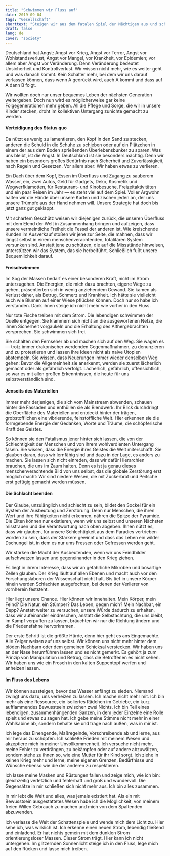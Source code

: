```yaml
---
title: "Schwimmen wir Fluss auf"
date: 2019-09-04
tags: "Gesellschaft"
shorttext: "Steigen wir aus dem fatalen Spiel der Mächtigen aus und schwimmen wir in unsere eigene Richtung!"
draft: false
lang: de
cover: "society"
---
```


Deutschland hat Angst: Angst vor Krieg, Angst vor Terror, Angst vor Wohlstandsverlust, Angst vor Mangel, vor Krankheit, vor Epidemien; vor allem aber Angst vor Veränderung. Denn Veränderung bedeutet Unsicherheit und Kontrollverlust. Wir wissen nicht mehr, wie es weiter geht und was danach kommt. Kein Schalter mehr, bei dem wir uns darauf verlassen können, dass wenn A gedrückt wird, auch A kommt und dass auf A dann B folgt.

Wir wollten doch nur unser bequemes Leben der nächsten Generation weitergeben. Doch nun wird es möglicherweise gar keine Folgegenerationen mehr geben. All die Pflege und Sorge, die wir in unsere Kinder stecken, droht im kollektiven Untergang zunichte gemacht zu werden.

#### Verteidigung des Status quo

Da nützt es wenig zu lamentieren, den Kopf in den Sand zu stecken, anderen die Schuld in die Schuhe zu schieben oder auf ein Plätzchen in einem der aus dem Boden sprießenden Überlebensbunker zu sparen. Was uns bleibt, ist die Angst. In Deutschland ist sie besonders mächtig. Denn wir haben ein besonders großes Bedürfnis nach Sicherheit und Zuverlässigkeit, nach Regeln und Gesetzen. Vor allem aber: Wir haben etwas zu verlieren.

Ein Dach über dem Kopf, Essen im Überfluss und Zugang zu sauberem Wasser, ein, zwei Autos, Geld für Gadgets, Deko, Kosmetik und Wegwerfklamotten, für Restaurant- und Kinobesuche, Freizeitaktivitäten und ein paar Reisen im Jahr — es steht viel auf dem Spiel. Voller Argwohn halten wir die Hände über unsere Karten und zischen jeden an, der uns unsere Trümpfe aus der Hand nehmen will. Unsere Strategie hat doch bis jetzt ganz gut geklappt.

Mit scharfem Geschütz weisen wir diejenigen zurück, die unseren Überfluss mit dem Elend der Welt in Zusammenhang bringen und aufzeigen, dass unsere vermeintliche Freiheit die Fessel der anderen ist. Wie kreischende Kunden im Ausverkauf stoßen wir jene zur Seite, die mahnen, dass wir längst selbst in einem menschenverachtenden, totalitären System versunken sind. Anstatt jene zu schützen, die auf die Missstände hinweisen, unterstützen wir das System, das sie herbeiführt. Schließlich fußt unsere Bequemlichkeit darauf.

#### Freischwimmen

Im Sog der Massen bedarf es einer besonderen Kraft, nicht im Strom unterzugehen. Die Energien, die mich dazu brachten, eigene Wege zu gehen, präsentierten sich in wenig anziehendem Gewand. Sie kamen als Verlust daher, als Betrug, Schmerz und Krankheit. Ich hätte sie vielleicht auch wie Blumen auf einer Wiese pflücken können. Doch nur so habe ich verstanden. Dank ihnen steige ich nicht mehr wie vorher in den Fluss.

Nur tote Fische treiben mit dem Strom. Die lebendigen schwimmen der Quelle entgegen. Sie klammern sich nicht an die ausgeworfenen Netze, die ihnen Sicherheit vorgaukeln und die Erhaltung des Althergebrachten versprechen. Sie schwimmen sich frei.

Sie schalten den Fernseher ab und machen sich auf den Weg. Sie wagen es — trotz immer drakonischer werdenden Gegenmaßnahmen, zu denunzieren und zu protestieren und lassen ihre Ideen nicht als naive Utopien abstempeln. Sie wissen, dass Neuerungen immer wieder denselben Weg gehen: Bevor die Allgemeinheit sie anerkennt, werden sie zuerst lächerlich gemacht oder als gefährlich verfolgt. Lächerlich, gefährlich, offensichtlich, so war es mit allen großen Erkenntnissen, die heute für uns selbstverständlich sind.

#### Jenseits des Materiellen

Immer mehr derjenigen, die sich vom Mainstream abwenden, schauen hinter die Fassaden und enthüllen sie als Blendwerk. Ihr Blick durchdringt die Oberfläche des Materiellen und entdeckt hinter der trägen, grobstofflichen eine vibrierende, feinstoffliche Welt. Hier erkennen sie die formgebende Energie der Gedanken, Worte und Träume, die schöpferische Kraft des Geistes.

So können sie den Fatalismus jener hinter sich lassen, die von der Schlechtigkeit der Menschen und von ihrem wohlverdienten Untergang faseln. Sie wissen, dass die Energie ihres Geistes die Welt miterschafft. Sie glauben daran, dass wir lernfähig sind und dazu in der Lage, es anders zu machen. Sie lassen sich nicht einreden, dass wir dafür Hierarchien brauchen, die uns im Zaum halten. Denn es ist ja genau dieses menschenverachtende Bild von uns selbst, das die globale Zerstörung erst möglich macht: Wir sind niedere Wesen, die mit Zuckerbrot und Peitsche erst gefügig gemacht werden müssen.

#### Die Schlacht beenden

Der Glaube, unzulänglich und schlecht zu sein, bildet den Sockel für ein System der Ausbeutung und Zerstörung. Denn nur Menschen, die ihren Wert und ihre Fähigkeiten nicht erkennen, nähren die Spitze der Pyramide. Die Eliten können nur existieren, wenn wir uns selbst und unseren Nächsten misstrauen und die Verantwortung nach oben abgeben. Ihnen nützt es, dass wir glauben, für unsere Schlechtigkeit aus dem Paradies vertrieben worden zu sein, dass der Stärkere gewinnt und dass das Leben ein wilder Dschungel ist, in dem es nur ums Fressen oder Gefressen werden geht.

Wir stärken die Macht der Ausbeutenden, wenn wir uns Feindbilder aufschwatzen lassen und gegeneinander in den Krieg ziehen.

Es liegt in ihrem Interesse, dass wir an gefährliche Mikroben und bösartige Zellen glauben. Der Krieg läuft auf allen Ebenen und macht auch vor den Forschungslaboren der Wissenschaft nicht halt. Bis tief in unsere Körper hinein werden Schlachten ausgefochten, bei denen der Verlierer von vornherein feststeht.

Hier liegt unsere Chance. Hier können wir innehalten. Mein Körper, mein Feind? Die Natur, ein Stümper? Das Leben, gegen mich? Mein Nachbar, ein Depp? Anstatt weiter zu versuchen, unsere Würde dadurch zu erhalten, dass wir aufeinander eindreschen, anstatt die Selbstachtung, die uns bleibt, im Kampf verpuffen zu lassen, bräuchten wir nur die Richtung ändern und die Friedensfahne hervorkramen.

Der erste Schritt ist die größte Hürde, denn hier geht es ans Eingemachte. Alle Zeiger weisen auf uns selbst. Wir können uns nicht mehr hinter dem blöden Nachbarn oder dem gemeinen Schicksal verstecken. Wir haben uns an der Nase herumführen lassen und es nicht gemerkt. Es gehört ja zum Prinzip von Manipulation und Betrug, dass die Betroffenen es nicht sehen. Wir haben uns wie ein Frosch in den kalten Suppentopf werfen und anheizen lassen.

#### Im Fluss des Lebens

Wir können aussteigen, bevor das Wasser anfängt zu sieden. Niemand zwingt uns dazu, uns verheizen zu lassen. Ich mache nicht mehr mit. Ich bin mehr als eine Ressource, ein isoliertes Rädchen im Getriebe, ein kurz aufflammendes Bewusstsein zwischen zwei Nichts. Ich bin Teil eines lebendigen, zusammenhängenden Ganzen, in dem jeder Einzelne eine Rolle spielt und etwas zu sagen hat. Ich gebe meine Stimme nicht mehr in einer Wahlkabine ab, sondern behalte sie und trage nach außen, was in mir ist.

Ich lege das Einengende, Maßregelnde, Vorschreibende ab und lerne, aus mir heraus zu schöpfen. Ich schließe Frieden mit meinem Wesen und akzeptiere mich in meiner Unvollkommenheit. Ich versuche nicht mehr, meine Fehler zu verdrängen, zu bekämpfen oder auf andere abzuwälzen, sondern stehe zu ihnen so, wie eine Mutter für ihr Kind sorgt. Ich ziehe in keinen Krieg mehr und lerne, meine eigenen Grenzen, Bedürfnisse und Wünsche ebenso wie die der anderen zu respektieren.

Ich lasse meine Masken und Rüstungen fallen und zeige mich, wie ich bin: gleichzeitig verletzlich und fehlerhaft und groß und wundervoll. Die Gegensätze in mir schließen sich nicht mehr aus. Ich bin alles zusammen.

In mir lebt die Welt und alles, was jemals existiert hat. Als ein mit Bewusstsein ausgestattetes Wesen habe ich die Möglichkeit, von meinem freien Willen Gebrauch zu machen und mich von dem Spaltenden abzuwenden.

Ich verlasse die Welt der Schattenspiele und wende mich dem Licht zu. Hier sehe ich, was wirklich ist. Ich erkenne einen neuen Strom, lebendig fließend und einladend. Er hat nichts gemein mit dem dunklen Strom orientierungsloser Massen. Dieser Strom trägt. Hier kann ich nicht untergehen. Im glitzernden Sonnenlicht steige ich in den Fluss, lege mich auf den Rücken und lasse mich treiben.
